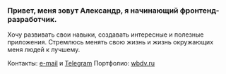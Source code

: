 ### Привет, меня зовут Александр, я начинающий фронтенд-разработчик.

Хочу развивать свои навыки, создавать интересные и полезные приложения. Стремлюсь менять свою жизнь и жизнь окружающих меня людей к лучшему.

Контакты: [e-mail](mailto:job@vhlv.ru) и [Telegram](https://t.me/a_vhlv)
Портфолио: [wbdv.ru](mailto:wbdv.ru) 
